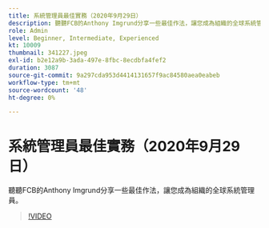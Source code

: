 ```yaml
---
title: 系統管理員最佳實務（2020年9月29日）
description: 聽聽FCB的Anthony Imgrund分享一些最佳作法，讓您成為組織的全球系統管理員。
role: Admin
level: Beginner, Intermediate, Experienced
kt: 10009
thumbnail: 341227.jpeg
exl-id: b2e12a9b-3ada-497e-8fbc-8ecdbfa4fef2
duration: 3087
source-git-commit: 9a297cda953d4414131657f9ac84580aea0eabeb
workflow-type: tm+mt
source-wordcount: '48'
ht-degree: 0%

---
```


# 系統管理員最佳實務（2020年9月29日）

聽聽FCB的Anthony Imgrund分享一些最佳作法，讓您成為組織的全球系統管理員。

>[!VIDEO](https://video.tv.adobe.com/v/341227/?quality=12&learn=on)
